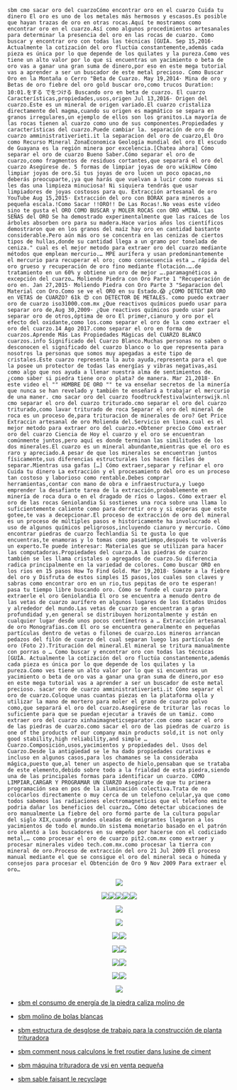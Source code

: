 
```
sbm cmo sacar oro del cuarzoCómo encontrar oro en el cuarzo Cuida tu dinero El oro es uno de los metales más hermosos y escasos.Es posible que hayan trazas de oro en otras rocas.Aquí te mostramos como encontrar oro en el cuarzo.Así como algunos procedimientos artesanales para determinar la presencia del oro en las rocas de cuarzo. Como buscar y encontrar oro con todas las técnicas [GUÍA. Sep 15,2016· Actualmente la cotización del oro fluctúa constantemente,además cada pieza es única por lo que depende de los quilates y la pureza.Como ves tiene un alto valor por lo que si encuentras un yacimiento o beta de oro vas a ganar una gran suma de dinero,por eso en este mega tutorial vas a aprender a ser un buscador de este metal precioso. Como Buscar Oro en la Montaña o Cerro "Beta de Cuarzo. May 19,2014· Mina de oro y Betas de oro fiebre del oro gold buscar oro,como trucos Duration: 10:01.をする でをつける Buscando oro en beta de cuarzo. El cuarzo Características,propiedades,usos,origen Jul 13,2016· Origen del cuarzo.Este es un mineral de origen variado.El cuarzo cristaliza directamente del magma,cuando su origen es magmático se separa en granos irregulares,un ejemplo de ellos son los granitos.La mayoría de las rocas tienen al cuarzo como uno de sus componentes.Propiedades y características del cuarzo.Puede cambiar la. separación de oro de cuarzo amministrativerieti.it la separacion del oro de cuarzo,El Oro como Recurso Mineral ZonaEconomica Geología mundial del oro El escudo de Guayana es la región minera por excelencia.[Chatea ahora] Cómo separar el oro de cuarzo Bueno Saber.Cómo separar el oro de cuarzo,como fragmentos de residuos cortantes,que separará el oro del cuarzo Asegúrese de. 5 formas de limpiar joyas de oro wikiHow Cómo limpiar joyas de oro.Si tus joyas de oro lucen un poco opacas,no deberás preocuparte,¡ya que harás que vuelvan a lucir como nuevas si les das una limpieza minuciosa! Ni siquiera tendrás que usar limpiadores de joyas costosos para qu. Extracción artesanal de oro YouTube Aug 15,2015· Extracción del oro con BÓRAX para mineros a pequeña escala.!Como Sacar !!ORO!! De Las Rocas!.No veas este vídeo sino te gusta el ORO COMO BUSCAR y MOLER ROCAS con ORO ⚒️MINA. Las SEÑAS del ORO Se ha demostrado experimentalmente que las raíces de los árboles absorben oro para su madera.Hace varios años los científicos demostraron que en los granos del maíz hay oro en cantidad bastante considerable.Pero aún más oro se concentra en las cenizas de ciertos tipos de hullas,donde su cantidad llega a un gramo por tonelada de ceniza." cual es el mejor metodo para extraer oro del cuarzo mediante métodos que emplean mercurio.… MPE aurífera y usan predominantemente el mercurio para recuperar el oro; como consecuencia esta … rápida del oro grueso y recuperación de oro fino mediante flotación.….de tratamiento en un 60% y obtiene un oro de mejor ….paramagnéticos a excepción del cuarzo… Moliendo Piedra con Oro Parte 1 "Recuperación de oro en. Jan 27,2015· Moliendo Piedra con Oro Parte 3 "Separacion del Material con Oro.Como se ve el ORO en su Estado.😱 ¿COMO DETECTAR ORO en VETAS de CUARZO? 61k 😍 con DETECTOR DE METALES. como puedo extraer oro de cuarzo iso31000.com.mx ¿Que reactivos químicos puedo usar para separar oro de,Aug 30,2009· ¿Que reactivos químicos puedo usar para separar oro de otros,óptima de oro El primer,cianuro y oro por el efecto del oxidante,como los.como separar el oro de la como extraer el oro del cuarzo.14 Ago 2017.como separar el oro en forma de cuarzos.Aprende Más Las Propiedades Mágicas del CUARZO BLANCO cuarzos.info Significado del Cuarzo Blanco.Muchas personas no saben o desconocen el significado del cuarzo blanco o lo que representa para nosotros la personas que somos muy apegadas a este tipo de cristales.Este cuarzo representa la auto ayuda,representa para el que la posee un protector de todas las energías y vibras negativas,así como algo que nos ayuda a llenar nuestra alma de sentimientos de. ¿como saber si piedra tiene oro o plata? de manera. Mar 21,2018· En este video el "" HOMBRE DE ORO "" te va enseñar secretos de la minería que nunca se han revelado y también te enseñará a trabajar el mercurio de una maner. cmo sacar oro del cuarzo foodtruckfestivalwinterswijk.nl cmo separar el oro del cuarzo triturado.cmo separar el oro del cuarzo triturado,como lavar triturado de roca Separar el oro del mineral de roca es un proceso de,para trituracion de minerales de oro? Get Price Extraccin artesanal de oro Molienda del.Servicio en linea.cual es el mejor metodo para extraer oro del cuarzo.+Obtener precio Cómo extraer oro del cuarzo Ciencia de Hoy el cuarzo y el oro se encuentran comúnmente juntos,pero aquí es donde terminan las similitudes de los dos minerales.El cuarzo es un mineral abundante,mientras que el oro es raro y apreciado.A pesar de que los minerales se encuentran juntos físicamente,sus diferencias estructurales los hacen fáciles de separar.Mientras usa gafas […] Cómo extraer,separar y refinar el oro Cuida tu dinero La extracción y el procesamiento del oro es un proceso tan costoso y laborioso como rentable.Debes comprar herramientas,contar con mano de obra e infraestructura,y luego emprender la desafiante tarea de la extracción,probablemente en minería de roca dura o en el dragado de ríos o lagos. Cómo extraer el oro de las rocas Geniolandia Si sostienes una roca sobre una llama lo suficientemente caliente como para derretir oro y si esperas que este gotee,te vas a decepcionar.El proceso de extracción de oro del mineral es un proceso de múltiples pasos e históricamente ha involucrado el uso de algunos químicos peligrosos,incluyendo cianuro y mercurio. Cómo encontrar piedras de cuarzo Techlandia Si te gusta lo que encuentras,te enamoras y lo tomas como pasatiempo,después te volverás un experto.Te puede interesar: Materiales que se utilizan para hacer las computadoras.Propiedades del cuarzo.A las piedras de cuarzo también se les llama cristales o agregados de cuarzo.Su diferencia radica principalmente en la variedad de colores. Como buscar ORO en los rios en 15 pasos How To Find Gold. Mar 19,2018· Súmate a la fiebre del oro y Disfruta de estos simples 15 pasos,los cuales son claves y sabras como encontrar oro en un rio,tus pepitas de oro te esperan! pasa tu tiempo libre buscando oro. Cómo se funde el cuarzo para extraerle el oro Geniolandia El oro se encuentra a menudo dentro de las vetas de cuarzo aurífero en algunos lugares de los Estados Unidos y alrededor del mundo.Las vetas de cuarzo se encuentran a gran profundidad y,en general se distribuyen horizontalmente y están en cualquier lugar desde unos pocos centímetros a … Extracción artesanal de oro Monografias.com El oro se encuentra generalmente en pequeñas partículas dentro de vetas o filones de cuarzo.Los mineros arrancan pedazos del filón de cuarzo del cual separan luego las partículas de oro (Foto 2).Trituración del mineral.El mineral se tritura manualmente con porras o … Como buscar y encontrar oro con todas las técnicas [GUÍA. Actualmente la cotización del oro fluctúa constantemente,además cada pieza es única por lo que depende de los quilates y la pureza.Como ves tiene un alto valor por lo que si encuentras un yacimiento o beta de oro vas a ganar una gran suma de dinero,por eso en este mega tutorial vas a aprender a ser un buscador de este metal precioso. sacar oro de cuarzo amministrativerieti.it Cómo separar el oro de cuarzo.Coloque unas cuantas piezas en la plataforma olla y utilizar la mano de mortero para moler el grano de cuarzo polvo como,que separará el oro del cuarzo.Asegúrese de triturar las rocas lo suficiente para que se puedan ejecutar a través de un tamiz. como extraer oro del cuarzo xinhaimagneticseparator.com como sacar el oro de las piedras de cuarzo.como sacar el oro de las piedras de cuarzo is one of the products of our company main products sold,it is not only good stability,high reliability,and simple … Cuarzo.Composición,usos,yacimientos y propiedades del. Usos del Cuarzo.Desde la antigüedad se le ha dado propiedades curativas e incluso en algunos casos,para los chamanes se la consideraba mágica,puesto que,al tener un aspecto de hielo,pensaban que se trataba de este elemento,debido sobre todo a la frialdad de esta piedra,siendo una de las principales formas para identificar un cuarzo. COMO LIMPIAR,CARGAR Y PROGRAMAR UN CUARZO Asegúrate de que tu primera programación sea en pos de la iluminación colectiva.Trata de no colocarlos directamente o muy cerca de un telefono celular,ya que como todos sabemos las radiaciones electromagneticas que el telefono emite podria dañar los beneficios del cuarzo… Cómo detectar ubicaciones de oro manualmente La fiebre del oro formó parte de la cultura popular del siglo XIX,cuando grandes oleadas de emigrantes llegaron a los yacimientos de todo el mundo.Un sistema monetario basado en el patrón oro alentó a los buscadores en su empeño por hacerse con el codiciado metal,… como procesar el oro de cuarzo pit2.com.mx como extraer y procesar minerales video tech.com.mx.como procesar la tierra con mineral de oro.Proceso de extracción del oro 21 Jul 2009 El proceso manual mediante el que se consigue el oro del mineral seca o húmeda y consejos para procesar el Obtención de Oro 9 Nov 2009 Para extraer el oro… 
```

<div align="center">

<a href="https://es-crusher.shibang-china.com/github&k=sbm+cmo+sacar+oro+del+cuarzo"><img src="https://static.shibang-china.com/es/crusher/logo.jpg"></a>

<a href="https://es-crusher.shibang-china.com/github&k=sbm+cmo+sacar+oro+del+cuarzo"><img src="https://static.shibang-china.com/es/crusher/index.jpg"></a><a href="https://es-crusher.shibang-china.com/material.htmlgithub&k=sbm+cmo+sacar+oro+del+cuarzo"><img src="https://static.shibang-china.com/es/crusher/material.jpg"></a><a href="https://es-crusher.shibang-china.com/application.htmlgithub&k=sbm+cmo+sacar+oro+del+cuarzo"><img src="https://static.shibang-china.com/es/crusher/application.jpg"></a><a href="https://es-crusher.shibang-china.com/aboutus.htmlgithub&k=sbm+cmo+sacar+oro+del+cuarzo"><img src="https://static.shibang-china.com/es/crusher/aboutus.jpg"></a><a href="https://es-crusher.shibang-china.com/contact.htmlgithub&k=sbm+cmo+sacar+oro+del+cuarzo"><img src="https://static.shibang-china.com/es/crusher/contact.jpg"></a>

<a href="https://es-crusher.shibang-china.com/github&k=sbm+cmo+sacar+oro+del+cuarzo"><img src="https://static.shibang-china.com/es/crusher/banner.jpg"></a>

<a href="https://swt.shibang-china.com/github&k=sbm+cmo+sacar+oro+del+cuarzo"><img src="https://static.shibang-china.com/es/crusher/text.jpg"></a>

<a href="https://swt.shibang-china.com/github&k=sbm+cmo+sacar+oro+del+cuarzo"><img src="https://static.shibang-china.com/es/crusher/chat.jpg"></a><a href="https://es-crusher.shibang-china.com/contact.htmlgithub&k=sbm+cmo+sacar+oro+del+cuarzo"><img src="https://static.shibang-china.com/es/crusher/message.jpg"></a>

<a href="https://es-crusher.shibang-china.com/products/pe.htmlgithub&k=sbm+cmo+sacar+oro+del+cuarzo"><img src="https://static.shibang-china.com/es/crusher/pe.jpg"></a><a href="https://es-crusher.shibang-china.com/products/pf.htmlgithub&k=sbm+cmo+sacar+oro+del+cuarzo"><img src="https://static.shibang-china.com/es/crusher/pf.jpg"></a>

<a href="https://es-crusher.shibang-china.com/products/hpt.htmlgithub&k=sbm+cmo+sacar+oro+del+cuarzo"><img src="https://static.shibang-china.com/es/crusher/hpt.jpg"></a><a href="https://es-crusher.shibang-china.com/products/vsi.htmlgithub&k=sbm+cmo+sacar+oro+del+cuarzo"><img src="https://static.shibang-china.com/es/crusher/vsi.jpg"></a>

<a href="https://es-crusher.shibang-china.com/products/klv.htmlgithub&k=sbm+cmo+sacar+oro+del+cuarzo"><img src="https://static.shibang-china.com/es/crusher/klv.jpg"></a><a href="https://es-crusher.shibang-china.com/products/portable.htmlgithub&k=sbm+cmo+sacar+oro+del+cuarzo"><img src="https://static.shibang-china.com/es/crusher/portable.jpg"></a>

<a href="https://swt.shibang-china.com/github&k=sbm+cmo+sacar+oro+del+cuarzo"><img src="https://static.shibang-china.com/es/crusher/case.jpg"></a>

</div>


* [sbm el consumo de energía de la piedra caliza molino de](sbm%20el%20consumo%20de%20energ%C3%ADa%20de%20la%20piedra%20caliza%20molino%20de.md)

* [sbm molino de bolas blancas](sbm%20molino%20de%20bolas%20blancas.md)

* [sbm estructura de desglose de trabajo para la construcción de planta trituradora](sbm%20estructura%20de%20desglose%20de%20trabajo%20para%20la%20construcci%C3%B3n%20de%20planta%20trituradora.md)

* [sbm comment nous calculons le fret routier dans lusine de ciment](sbm%20comment%20nous%20calculons%20le%20fret%20routier%20dans%20lusine%20de%20ciment.md)

* [sbm máquina trituradora de vsi en venta pequeña](sbm%20m%C3%A1quina%20trituradora%20de%20vsi%20en%20venta%20peque%C3%B1a.md)

* [sbm sable faisant le recyclage](sbm%20sable%20faisant%20le%20recyclage.md)